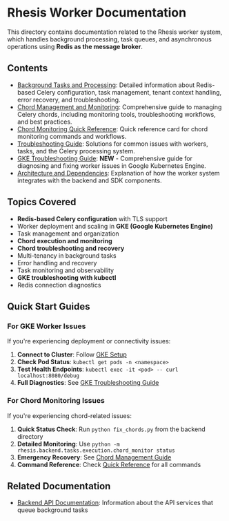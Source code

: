 # Rhesis Worker Documentation

This directory contains documentation related to the Rhesis worker system, which handles background processing, task queues, and asynchronous operations using **Redis as the message broker**.

## Contents

- [Background Tasks and Processing](background-tasks.md): Detailed information about Redis-based Celery configuration, task management, tenant context handling, error recovery, and troubleshooting.
- [Chord Management and Monitoring](chord-management.md): Comprehensive guide to managing Celery chords, including monitoring tools, troubleshooting workflows, and best practices.
- [Chord Monitoring Quick Reference](chord-monitoring-quick-reference.md): Quick reference card for chord monitoring commands and workflows.
- [Troubleshooting Guide](troubleshooting.md): Solutions for common issues with workers, tasks, and the Celery processing system.
- [GKE Troubleshooting Guide](gke-troubleshooting.md): **NEW** - Comprehensive guide for diagnosing and fixing worker issues in Google Kubernetes Engine.
- [Architecture and Dependencies](architecture.md): Explanation of how the worker system integrates with the backend and SDK components.

## Topics Covered

- **Redis-based Celery configuration** with TLS support
- Worker deployment and scaling in **GKE (Google Kubernetes Engine)**
- Task management and organization
- **Chord execution and monitoring**
- **Chord troubleshooting and recovery**
- Multi-tenancy in background tasks
- Error handling and recovery
- Task monitoring and observability
- **GKE troubleshooting with kubectl**
- Redis connection diagnostics

## Quick Start Guides

### For GKE Worker Issues
If you're experiencing deployment or connectivity issues:

1. **Connect to Cluster**: Follow [GKE Setup](gke-troubleshooting.md#quick-start-connect-to-your-cluster)
2. **Check Pod Status**: `kubectl get pods -n <namespace>`
3. **Test Health Endpoints**: `kubectl exec -it <pod> -- curl localhost:8080/debug`
4. **Full Diagnostics**: See [GKE Troubleshooting Guide](gke-troubleshooting.md)

### For Chord Monitoring Issues
If you're experiencing chord-related issues:

1. **Quick Status Check**: Run `python fix_chords.py` from the backend directory
2. **Detailed Monitoring**: Use `python -m rhesis.backend.tasks.execution.chord_monitor status`
3. **Emergency Recovery**: See [Chord Management Guide](chord-management.md#emergency-recovery)
4. **Command Reference**: Check [Quick Reference](chord-monitoring-quick-reference.md) for all commands

## Related Documentation

- [Backend API Documentation](../backend/README.md): Information about the API services that queue background tasks 